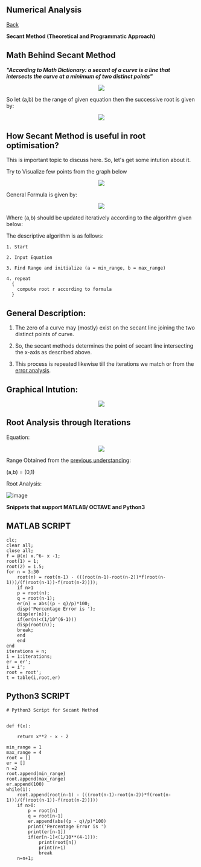 ## Numerical Analysis

[Back](https://varunkodathala.github.io/Numerical_Methods/)

**Secant Method (Theoretical and Programmatic Approach)**

## Math Behind Secant Method

**_"According to Math Dictionary: a secant of a curve is a line that intersects the curve at a minimum of two distinct points"_** 

<p align = "center">
<img src="https://i.stack.imgur.com/q5T7w.png" />
</p>

So let (a,b) be the range of given equation then the successive root is given by:

<p align = "center">
<img src="https://latex.codecogs.com/gif.latex?x_%7Bn&plus;1%7D%20%3D%20x_%7Bn%7D%20-%20f%28x_%7Bn%7D%29*%7B%5Cfrac%7B%28x_%7Bn%7D-x_%7Bn-1%7D%29%7D%7Bf%28x_%7Bn%7D%29-f%28x_%7Bn-1%7D%29%7D%7D" />
</p>

## How Secant Method is useful in root optimisation?

This is important topic to discuss here. So, let's get some intution about it.

Try to Visualize few points from the graph below

<p align = "center">
<img src="https://scientificsentence.net/Scientific/images/secant.png" />
</p>

General Formula is given by:

<p align = "center">
<img src="https://latex.codecogs.com/gif.latex?x_%7Bn&plus;1%7D%20%3D%20x_%7Bn%7D%20-%20f%28x_%7Bn%7D%29*%7B%5Cfrac%7B%28x_%7Bn%7D-x_%7Bn-1%7D%29%7D%7Bf%28x_%7Bn%7D%29-f%28x_%7Bn-1%7D%29%7D%7D" />
</p>

Where (a,b) should be updated iteratively according to the algorithm given below:

The descriptive algorithm is as follows:

```
1. Start

2. Input Equation

3. Find Range and initialize (a = min_range, b = max_range)

4. repeat
  {
    compute root r according to formula
  }
```

## General Description:

1. The zero of a curve may (mostly) exist on the secant line joining the two distinct points of curve. 

2. So, the secant methods determines the point of secant line intersecting the x-axis as described above. 

3. This process is repeated likewise till the iterations we match or from the [error analysis](https://varunkodathala.github.io/Numerical_Methods/error_analysis).

## Graphical Intution:

<p align = "center">
<img src="https://hplgit.github.io/Programming-for-Computations/pub/p4c/figs/fig4_6.png" />
</p>

## Root Analysis through Iterations

Equation: 
<p align = "center">
<img src="https://latex.codecogs.com/gif.latex?x%5E5-8x%5E4&plus;39x%5E3-62x%5E2&plus;50x-10%3D0" />
</p>

Range Obtained from the [previous understanding](https://varunkodathala.github.io/Numerical_Methods/introduction):

(a,b) = (0,1)

Root Analysis:

![image](equation_secant_table.jpg)

**Snippets that support MATLAB/ OCTAVE and Python3**

## MATLAB SCRIPT

```
clc;
clear all;
close all;
f = @(x) x.^6- x -1;
root(1) = 1;
root(2) = 1.5;
for n = 3:30
    root(n) = root(n-1) - (((root(n-1)-root(n-2))*f(root(n-1)))/(f(root(n-1))-f(root(n-2))));
    if n>1
    p = root(n);
    q = root(n-1);
    er(n) = abs((p - q)/p)*100;
    disp('Percentage Error is ');
    disp(er(n));
    if(er(n)<(1/10^(6-1)))
    disp(root(n));
    break;
    end
    end
end
iterations = n;
i = 1:iterations;
er = er';
i = i';
root = root';
t = table(i,root,er)
```

## Python3 SCRIPT

```
# Python3 Script for Secant Method


def f(x):
    
    return x**2 - x - 2

min_range = 1
max_range = 4
root = []
er = []
n =2
root.append(min_range)
root.append(max_range)
er.append(100)
while(1):
    root.append(root(n-1) - (((root(n-1)-root(n-2))*f(root(n-1)))/(f(root(n-1))-f(root(n-2)))))
    if n>0:
        p = root[n]
        q = root[n-1]
        er.append(abs((p - q)/p)*100)
        print('Percentage Error is ')
        print(er[n-1])
        if(er[n-1]<(1/10**(4-1))):
            print(root[n])
            print(n+1)
            break
    n=n+1;
```
